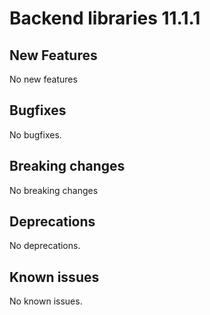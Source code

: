 # Backend libraries 11.1.1

## New Features

No new features

## Bugfixes

No bugfixes.

## Breaking changes

No breaking changes

## Deprecations

No deprecations.

## Known issues

No known issues.
